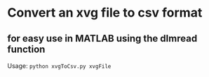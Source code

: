 # Convert an xvg file to csv format
## for easy use in MATLAB using the dlmread function

Usage: 
	`python xvgToCsv.py xvgFile`
